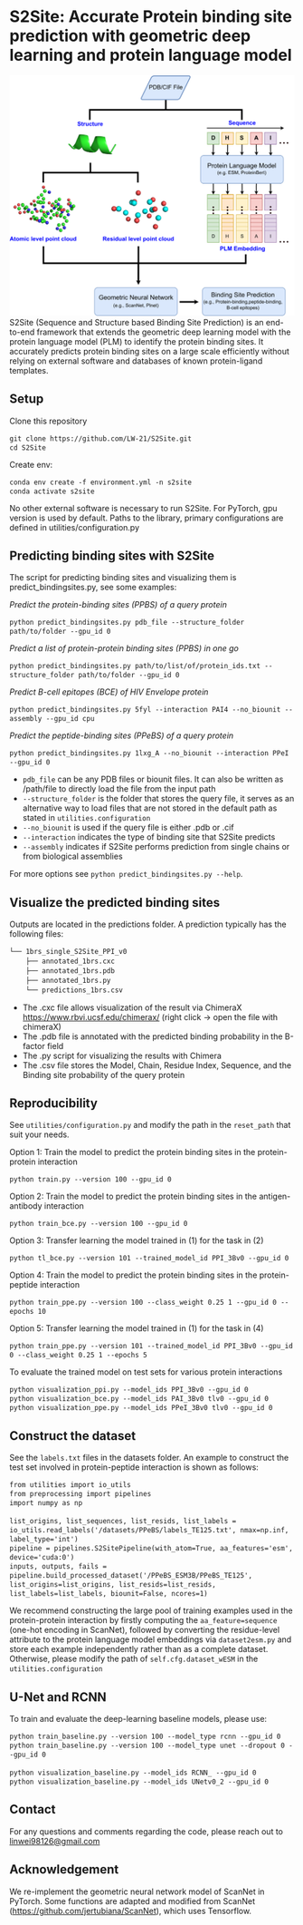 # S2Site: Accurate Protein binding site prediction with geometric deep learning and protein language model
![](model_overview.png)
S2Site (Sequence and Structure based Binding Site Prediction) is an end-to-end framework that extends the geometric deep learning model with the protein language model (PLM) to identify the protein binding sites. It accurately predicts protein binding sites on a large scale efficiently without relying on external software and databases of known protein-ligand templates.

## Setup
Clone this repository
```
git clone https://github.com/LW-21/S2Site.git
cd S2Site
```

Create env:
```
conda env create -f environment.yml -n s2site
conda activate s2site
```

No other external software is necessary to run S2Site.
For PyTorch, gpu version is used by default.
Paths to the library, primary configurations are defined in utilities/configuration.py

## Predicting binding sites with S2Site
The script for predicting binding sites and visualizing them is predict_bindingsites.py, see some examples:

*Predict the protein-binding sites (PPBS) of a query protein*
```
python predict_bindingsites.py pdb_file --structure_folder path/to/folder --gpu_id 0
```

*Predict a list of protein-protein binding sites (PPBS) in one go*
```
python predict_bindingsites.py path/to/list/of/protein_ids.txt --structure_folder path/to/folder --gpu_id 0
```

*Predict B-cell epitopes (BCE) of HIV Envelope protein*
```
python predict_bindingsites.py 5fyl --interaction PAI4 --no_biounit --assembly --gpu_id cpu
```

*Predict the peptide-binding sites (PPeBS) of a query protein*
```
python predict_bindingsites.py 1lxg_A --no_biounit --interaction PPeI --gpu_id 0
```
- `pdb_file` can be any PDB files or biounit files. It can also be written as /path/file to directly load the file from the input path
- `--structure_folder` is the folder that stores the query file, it serves as an alternative way to load files that are not stored in the default path as stated in `utilities.configuration`
- `--no_biounit` is used if the query file is either .pdb or .cif
- `--interaction` indicates the type of binding site that S2Site predicts
- `--assembly` indicates if S2Site performs prediction from single chains or from biological assemblies

For more options see `python predict_bindingsites.py --help`.

## Visualize the predicted binding sites
Outputs are located in the predictions folder. A prediction typically has the following files: 
```md
└── 1brs_single_S2Site_PPI_v0
    ├── annotated_1brs.cxc
    ├── annotated_1brs.pdb
    ├── annotated_1brs.py
    └── predictions_1brs.csv
```
- The .cxc file allows visualization of the result via ChimeraX https://www.rbvi.ucsf.edu/chimerax/ (right click -> open the file with chimeraX)
- The .pdb file is annotated with the predicted binding probability in the B-factor field
- The .py script for visualizing the results with Chimera
- The .csv file stores the Model, Chain, Residue Index, Sequence, and the Binding site probability of the query protein

## Reproducibility
See `utilities/configuration.py` and modify the path in the `reset_path` that suit your needs.

Option 1: Train the model to predict the protein binding sites in the protein-protein interaction
```
python train.py --version 100 --gpu_id 0
```

Option 2: Train the model to predict the protein binding sites in the antigen-antibody interaction
```
python train_bce.py --version 100 --gpu_id 0
```
Option 3: Transfer learning the model trained in (1) for the task in (2)
```
python tl_bce.py --version 101 --trained_model_id PPI_3Bv0 --gpu_id 0
```

Option 4: Train the model to predict the protein binding sites in the protein-peptide interaction
```
python train_ppe.py --version 100 --class_weight 0.25 1 --gpu_id 0 --epochs 10
```

Option 5: Transfer learning the model trained in (1) for the task in (4)
```
python train_ppe.py --version 101 --trained_model_id PPI_3Bv0 --gpu_id 0 --class_weight 0.25 1 --epochs 5
```

To evaluate the trained model on test sets for various protein interactions
```
python visualization_ppi.py --model_ids PPI_3Bv0 --gpu_id 0
python visualization_bce.py --model_ids PAI_3Bv0 tlv0 --gpu_id 0
python visualization_ppe.py --model_ids PPeI_3Bv0 tlv0 --gpu_id 0
```

## Construct the dataset
See the `labels.txt` files in the datasets folder. An example to construct the test set involved in protein-peptide interaction is shown as follows:
```
from utilities import io_utils
from preprocessing import pipelines
import numpy as np

list_origins, list_sequences, list_resids, list_labels = io_utils.read_labels('/datasets/PPeBS/labels_TE125.txt', nmax=np.inf, label_type='int')
pipeline = pipelines.S2SitePipeline(with_atom=True, aa_features='esm', device='cuda:0')
inputs, outputs, fails = pipeline.build_processed_dataset('/PPeBS_ESM3B/PPeBS_TE125', list_origins=list_origins, list_resids=list_resids, list_labels=list_labels, biounit=False, ncores=1)
```
We recommend constructing the large pool of training examples used in the protein-protein interaction by firstly computing the `aa_feature=sequence` (one-hot encoding in ScanNet), followed by converting the residue-level attribute to the protein language model embeddings via `dataset2esm.py` and store each example independently rather than as a complete dataset. Otherwise, please modify the path of `self.cfg.dataset_wESM` in the `utilities.configuration`

## U-Net and RCNN
To train and evaluate the deep-learning baseline models, please use:
```
python train_baseline.py --version 100 --model_type rcnn --gpu_id 0
python train_baseline.py --version 100 --model_type unet --dropout 0 --gpu_id 0

python visualization_baseline.py --model_ids RCNN_ --gpu_id 0
python visualization_baseline.py --model_ids UNetv0_2 --gpu_id 0
```
## Contact
For any questions and comments regarding the code, please reach out to linwei98126@gmail.com

## Acknowledgement
We re-implement the geometric neural network model of ScanNet in PyTorch. Some functions are adapted and modified from ScanNet (https://github.com/jertubiana/ScanNet), which uses Tensorflow.
